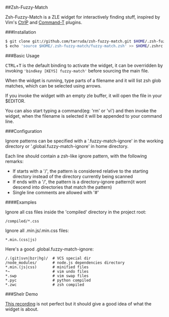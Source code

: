 ##Zsh-Fuzzy-Match

Zsh-Fuzzy-Match is a ZLE widget for interactively finding stuff, inspired by Vim's [CtrlP][control-p]  and [Command-T][command-t] plugins.

[control-p]: https://github.com/kien/ctrlp.vim
[command-t]: https://github.com/wincent/Command-T

###Installation

```zsh
$ git clone git://github.com/tarruda/zsh-fuzzy-match.git $HOME/.zsh-fuzzy-match
$ echo 'source $HOME/.zsh-fuzzy-match/fuzzy-match.zsh' >> $HOME/.zshrc
```

###Basic Usage

<kbd>CTRL</kbd>+<kbd>T</kbd> is the default binding to activate the widget, it can be overridden
by invoking `'bindkey [KEYS] fuzzy-match'` before sourcing the main file.

When the widget is running, type parts of a filename and it will list zsh glob
matches, which can be selected using arrows.

If you invoke the widget with an empty zle buffer, it will open the file in your
$EDITOR.

You can also start typing a command(eg: 'rm' or 'vi') and then invoke the
widget, when the filename is selected it will be appended to your command line.


###Configuration

Ignore patterns can be specified with a '.fuzzy-match-ignore' in the working
directory or '.global.fuzzy-match-ignore' in home directory.

Each line should contain a zsh-like ignore pattern, with the following remarks:

- If starts with a '/', the pattern is considered relative to the starting
  directory instead of the directory currently being scanned
- If ends with a '/', the pattern is a directory-ignore pattern(it wont descend
  into directories that match the pattern)
- Single line comments are allowed with '#'

####Examples

Ignore all css files inside the 'compiled' directory in the project root:

```
/compiled/*.css
```

Ignore all .min.js/.min.css files:

```
*.min.(css|js)
```

Here's a good .global.fuzzy-match-ignore:

```
/.(git|svn|bzr|hg)/  # VCS special dir
/node_modules/       # node.js dependencies directory
*.min.(js|css)       # minified files
*~                   # vim undo files
*.swp                # vim swap files
*.pyc                # python compiled
*.zwc                # zsh compiled
```

###Shelr Demo

[This recording][shelr] is not perfect but it should give a good idea of what the widget
is about.

[shelr]: http://shelr.tv/records/512624c6966080252e00006f
